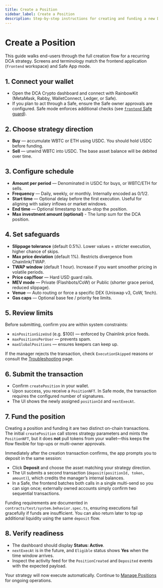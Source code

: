 ```yaml
---
title: Create a Position
sidebar_label: Create a Position
description: Step-by-step instructions for creating and funding a new DCA Crypto strategy from the web app or Safe App.
---
```


# Create a Position

This guide walks end-users through the full creation flow for a recurring DCA strategy. Screens and terminology match the frontend application (`frontend` workspace) and Safe App mode.

## 1. Connect your wallet

- Open the DCA Crypto dashboard and connect with RainbowKit (MetaMask, Rabby, WalletConnect, Ledger, or Safe).
- If you plan to act through a Safe, ensure the Safe owner approvals are configured. Safe mode enforces additional checks (see [`frontend` Safe guard](../developer/integration-guide.md#safe-app-considerations)).

## 2. Choose strategy direction

- **Buy** — accumulate WBTC or ETH using USDC. You should hold USDC before funding.  
- **Sell** — unwind WBTC into USDC. The base asset balance will be debited over time.

## 3. Configure schedule

- **Amount per period** — Denominated in USDC for buys, or WBTC/ETH for sells.
- **Frequency** — Daily, weekly, or monthly. Internally encoded as 0/1/2.
- **Start time** — Optional delay before the first execution. Useful for aligning with salary inflows or market windows.
- **End time** — Optional timestamp to auto-stop the position.
- **Max investment amount (optional)** - The lump sum for the DCA position.

## 4. Set safeguards

- **Slippage tolerance** (default 0.5%). Lower values = stricter execution, higher chance of skips.
- **Max price deviation** (default 1%). Restricts divergence from Chainlink/TWAP.
- **TWAP window** (default 1 hour). Increase if you want smoother pricing in volatile periods.
- **Price cap/floor** — Hard USD guard rails.
- **MEV mode** — Private (Flashbots/CoW) or Public (shorter grace period, reduced slippage).
- **Venue** — Auto routing or force a specific DEX (Uniswap v3, CoW, 1inch).
- **Gas caps** — Optional base fee / priority fee limits.

## 5. Review limits

Before submitting, confirm you are within system constraints:

- `minPositionSizeUsd` (e.g. $100) — enforced by Chainlink price feeds.
- `maxPositionsPerUser` — prevents spam.
- `maxGlobalPositions` — ensures keepers can keep up.

If the manager rejects the transaction, check `ExecutionSkipped` reasons or consult the [Troubleshooting](../troubleshooting/troubleshooting.md) page.

## 6. Submit the transaction

- Confirm `createPosition` in your wallet.
- Upon success, you receive a `PositionNFT`. In Safe mode, the transaction requires the configured number of signatures.
- The UI shows the newly assigned `positionId` and `nextExecAt`.

## 7. Fund the position

Creating a position and funding it are two distinct on-chain transactions. The initial `createPosition` call stores strategy parameters and mints the `PositionNFT`, but it does **not** pull tokens from your wallet—this keeps the flow flexible for top-ups or multi-owner approvals.

Immediately after the creation transaction confirms, the app prompts you to deposit in the same session:

- Click **Deposit** and choose the asset matching your strategy direction.
- The UI submits a second transaction (`deposit(positionId, token, amount)`), which credits the manager’s internal balances.
- In a Safe, the frontend batches both calls in a single multi-send so you can sign once; externally owned accounts simply confirm two sequential transactions.

Funding requirements are documented in `contracts/test/system.behavior.spec.ts`, ensuring executions fail gracefully if funds are insufficient. You can also return later to top up additional liquidity using the same `deposit` flow.

## 8. Verify readiness

- The dashboard should display **Status: Active**.
- `nextExecAt` is in the future, and `Eligible` status shows **Yes** when the time window arrives.
- Inspect the activity feed for the `PositionCreated` and `Deposited` events with the expected payload.

Your strategy will now execute automatically. Continue to [Manage Positions](./manage-balances.md) for ongoing operations.

